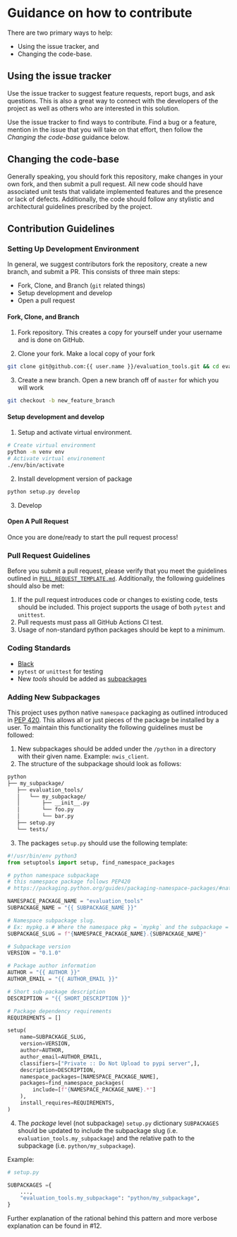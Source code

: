 # Guidance on how to contribute

There are two primary ways to help:
 - Using the issue tracker, and
 - Changing the code-base.


## Using the issue tracker

Use the issue tracker to suggest feature requests, report bugs, and ask questions.
This is also a great way to connect with the developers of the project as well
as others who are interested in this solution.

Use the issue tracker to find ways to contribute. Find a bug or a feature, mention in
the issue that you will take on that effort, then follow the _Changing the code-base_
guidance below.

## Changing the code-base

Generally speaking, you should fork this repository, make changes in your
own fork, and then submit a pull request. All new code should have associated
unit tests that validate implemented features and the presence or lack of defects.
Additionally, the code should follow any stylistic and architectural guidelines
prescribed by the project.


## Contribution Guidelines

### Setting Up Development Environment

In general, we suggest contributors fork the repository, create a new branch,
and submit a PR. This consists of three main steps:

- Fork, Clone, and Branch (`git` related things)
- Setup development and develop
- Open a pull request

#### Fork, Clone, and Branch

1. Fork repository. This creates a copy for yourself under your username and is done on GitHub.

2. Clone your fork. Make a local copy of your fork

```bash
git clone git@github.com:{{ user.name }}/evaluation_tools.git && cd evaluation_tools
```

3. Create a new branch. Open a new branch off of `master` for which you will work

```bash
git checkout -b new_feature_branch
```

#### Setup development and develop

1. Setup and activate virtual environment.

```bash
# Create virtual environment
python -m venv env
# Activate virtual environement
./env/bin/activate
```

2. Install development version of package

```bash
python setup.py develop
```

3. Develop


#### Open A Pull Request

Once you are done/ready to start the pull request process!

### Pull Request Guidelines

Before you submit a pull request, please verify that you meet the guidelines
outlined in [`PULL_REQUEST_TEMPLATE.md`](.github/PULL_REQUEST_TEMPLATE.md).
Additionally, the following guidelines should also be met:

1. If the pull request introduces code or changes to existing code, tests
should be included. This project supports the usage of both `pytest` and
`unittest`.
2. Pull requests must pass all GitHub Actions CI test.
3. Usage of non-standard python packages should be kept to a minimum.

### Coding Standards

- [Black](https://pypi.org/project/black/)
- `pytest` or `unittest` for testing
- New _tools_ should be added as [subpackages](#adding-new-subpackages)

### Adding New Subpackages

This project uses python native `namespace` packaging as outlined introduced in [PEP 420](https://www.python.org/dev/peps/pep-0420/). This allows all or just pieces of the package be installed by a user. To maintain this functionality the following guidelines must be followed:

1. New subpackages should be added under the `/python` in a directory with their given name. Example: `nwis_client`.
2. The structure of the subpackage should look as follows:

```bash
python
├── my_subpackage/
   ├── evaluation_tools/
   │   └── my_subpackage/
   │       ├── __init__.py
   │       └── foo.py
   │       └── bar.py
   ├── setup.py
   └── tests/
```

3. The packages `setup.py` should use the following template:

```python
#!/usr/bin/env python3
from setuptools import setup, find_namespace_packages

# python namespace subpackage
# this namespace package follows PEP420
# https://packaging.python.org/guides/packaging-namespace-packages/#native-namespace-packages

NAMESPACE_PACKAGE_NAME = "evaluation_tools"
SUBPACKAGE_NAME = "{{ SUBPACKAGE_NAME }}"

# Namespace subpackage slug.
# Ex: mypkg.a # Where the namespace pkg = `mypkg` and the subpackage = `a`
SUBPACKAGE_SLUG = f"{NAMESPACE_PACKAGE_NAME}.{SUBPACKAGE_NAME}"

# Subpackage version
VERSION = "0.1.0"

# Package author information
AUTHOR = "{{ AUTHOR }}"
AUTHOR_EMAIL = "{{ AUTHOR_EMAIL }}"

# Short sub-package description
DESCRIPTION = "{{ SHORT_DESCRIPTION }}"

# Package dependency requirements
REQUIREMENTS = []

setup(
    name=SUBPACKAGE_SLUG,
    version=VERSION,
    author=AUTHOR,
    author_email=AUTHOR_EMAIL,
    classifiers=["Private :: Do Not Upload to pypi server",],
    description=DESCRIPTION,
    namespace_packages=[NAMESPACE_PACKAGE_NAME],
    packages=find_namespace_packages(
        include=[f"{NAMESPACE_PACKAGE_NAME}.*"]
    ),
    install_requires=REQUIREMENTS,
)
```

4. The _package_ level (not subpackage) `setup.py` dictionary `SUBPACKAGES`
should be updated to include the subpackage slug (i.e.
`evaluation_tools.my_subpackage`) and the relative path to the subpackage
(i.e. `python/my_subpackage`).

Example:
```python
# setup.py

SUBPACKAGES ={
    ...,
    "evaluation_tools.my_subpackage": "python/my_subpackage",
}
```

Further explanation of the rational behind this pattern and more verbose explanation can be found in #12.